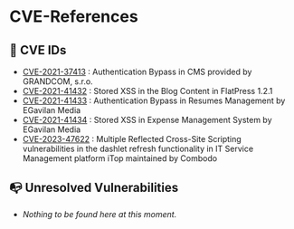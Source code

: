 # CVE-References

## :dart: CVE IDs

- [CVE-2021-37413](https://github.com/martinkubecka/CVE-References/blob/main/CVE-2021-37413.md) : Authentication Bypass in CMS provided by GRANDCOM, s.r.o.
- [CVE-2021-41432](https://github.com/flatpressblog/flatpress/issues/88) : Stored XSS in the Blog Content in FlatPress 1.2.1
- [CVE-2021-41433](https://github.com/martinkubecka/CVE-References/blob/main/CVE-2021-41433.md) : Authentication Bypass in Resumes Management by EGavilan Media
- [CVE-2021-41434](https://github.com/martinkubecka/CVE-References/blob/main/CVE-2021-41434.md) : Stored XSS in Expense Management System by EGavilan Media
- [CVE-2023-47622](https://github.com/martinkubecka/CVE-References/blob/main/CVE-2023-47622.md) : Multiple Reflected Cross-Site Scripting vulnerabilities in the dashlet refresh functionality in IT Service Management platform iTop maintained by Combodo 

## :mailbox_with_no_mail:	Unresolved Vulnerabilities

- *Nothing to be found here at this moment.*

